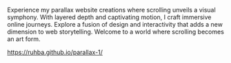 Experience my parallax website creations where scrolling unveils a visual symphony. With layered depth and captivating motion, I craft immersive online journeys. Explore a fusion of design and interactivity that adds a new dimension to web storytelling. Welcome to a world where scrolling becomes an art form.
 
 https://ruhba.github.io/parallax-1/
